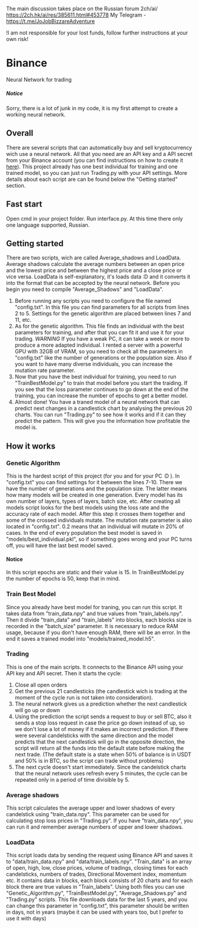 The main discussion takes place on the Russian forum 2ch/ai/ https://2ch.hk/ai/res/385611.html#453778
My Telegram - https://t.me/JoJobBizzareAdventure

!I am not responsible for your lost funds, follow further instructions at your own risk!

# Binance
Neural Network for trading

##### Notice
Sorry, there is a lot of junk in my code, it is my first attempt to create a working neural network.

## Overall
There are several scripts that can automatically buy and sell kryptocurrency wich use a neural network. All that you need are an API key and a API secret from your Binance account (you can find instructions on how to create it [here](https://www.binance.com/en/support/faq/how-to-create-api-keys-on-binance-360002502072)). This project already has one best individual for training and one trained model, so you can just run Trading.py with your API settings. More details about each script are can be found below the "Getting started" section.

## Fast start
Open cmd in your project folder. Run interface.py. At this time there only one language supported, Russian.

## Getting started
There are two scripts, wich are called Average_shadows and LoadData. Average shadows calculate the average numbers between an open price and the lowest price and between the highest price and a close price or vice versa.
LoadData is self-explanatory, it's loads data :D and it converts it into the format that can be accepted by the neural network. Before you begin you need to compile "Average_Shadows" and "LoadData".
1. Before running any scripts you need to configure the file named "config.txt". In this file you can find parameters for all scripts from lines 2 to 5. Settings for the genetic algorithm are placed between lines 7 and 11, etc.
2. As for the genetic algorithm. This file finds an individual with the best parameters for training, and after that you can fit it and use it for your trading. *WARNING* If you have a weak PC, it can take a week or more to produce a more adapted individual. I rented a server with a powerful GPU with 32GB of VRAM, so you need to check all the parameters in "config.txt" like the number of generations or the population size. Also if you want to have many diverse individuals, you can increase the mutation rate parameter.
3. Now that you have the best individual for training, you need to run "TrainBestModel.py" to train that model before you start the traiding. If you see that the loss parameter continues to go down at the end of the training, you can increase the number of epochs to get a better model.
4. Almost done! You have a traned model of a neural network that can predict next changes in a candlestick chart by analysing the previous 20 charts. You can run "Trading.py" to see how it works and if it can they predict the pattern. This will give you the information how profitable the model is.
   
## How it works

### Genetic Algorithm
This is the hardest script of this project (for you and for your PC :D ). In "config.txt" you can find settings for it between the lines 7-10. There we have the number of generations and the population size. The latter means how many models will be created in one generation. Every model has its own number of layers, types of layers, batch size, etc. After creating all models script looks for the best models using the loss rate and the accuracy rate of each model. After this step it crosses them together and some of the crossed individuals mutate. The mutation rate parameter is also located in "config.txt". 0.2 means that an individual will mutate in 20% of cases. In the end of every population the best model is saved in "models/best_individual.pkl", so if something goes wrong and your PC turns off, you will have the last best model saved. 
#### Notice
In this script epochs are static and their value is 15. In TrainBestModel.py the number of epochs is 50, keep that in mind.

### Train Best Model
Since you already have best model for traning, you can run this script. It takes data from "train_data.npy" and true values from "train_labels.npy". Then it divide "train_data" and "train_labels" into blocks, each blocks size is recorded in the "batch_size" parameter. It is necessary to reduce RAM usage, because if you don't have enough RAM, there will be an error. In the end it saves a trained model into "models/trained_model.h5".

### Trading
This is one of the main scripts. It connects to the Binance API using your API key and API secret. Then it starts the cycle:
1. Close all open orders
2. Get the previous 21 candlesticks (the candlestick wich is trading at the moment of the cycle run is not taken into consideration).
3. The neural network gives us a prediction whether the next candlestick will go up or down
4. Using the prediction the script sends a request to buy or sell BTC, also it sends a stop loss request in case the price go down instead of up, so we don't lose a lot of money if it makes an incorrect prediction.
If there were several candelsticks with the same direction and the model predicts that the next candlestick will go in the opposite direction, the script will return all the funds into the default state before making the next trade. (The default state is a state when 50% of balance is in USDT and 50% is in BTC, so the script can trade without problems)
5. The next cycle doesn't start immediately. Since the candelstick charts that the neural network uses refresh every 5 minutes, the cycle can be repeated only in a period of time divisible by 5.

### Average shadows
This script calculates the average upper and lower shadows of every candelstick using "train_data.npy". This parameter can be used for calculating stop loss prices in "Trading.py". If you have "train_data.npy", you can run it and remember average numbers of upper and lower shadows.

### LoadData
This script loads data by sending the request using Binance API and saves it to "data/train_data.npy" and "data/train_labels.npy". "Train_data" is an array of open, high, low, close prices, volume of tradings, closing times for each candelsticks, numbers of trades, Directional Movement index, momentum etc. It contains data in blocks, each block consists of 20 charts and for each block there are true values in "Train_labels". Using both files you can use "Genetic_Algorithm.py", "TrainBestModel.py", "Average_Shadows.py" and "Trading.py" scripts. This file downloads data for the last 5 years, and you can change this parameter in "config.txt", this parameter should be written in days, not in years (maybe it can be used with years too, but I prefer to use it with days)

